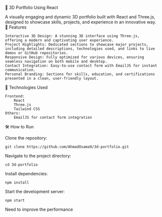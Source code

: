 🌟 3D Portfolio Using React

A visually engaging and dynamic 3D portfolio built with React and Three.js, designed to showcase skills, projects, and experience in an innovative way.
🚀 Features

    Interactive 3D Design: A stunning 3D interface using Three.js, offering a modern and captivating user experience.
    Project Highlights: Dedicated sections to showcase major projects, including detailed descriptions, technologies used, and links to live demos or GitHub repositories.
    Responsive Design: Fully optimized for various devices, ensuring seamless navigation on both mobile and desktop.
    Contact Integration: Easy-to-use contact form with EmailJS for instant communication.
    Personal Branding: Sections for skills, education, and certifications presented in a clean, user-friendly layout.

🔧 Technologies Used

    Frontend:
        React
        Three.js
        Tailwind CSS
    Others:
        EmailJS for contact form integration

🛠️ How to Run

Clone the repository:

    git clone https://github.com/AhmadOsama9/3d-portfolio.git

Navigate to the project directory:

    cd 3d-portfolio  

Install dependencies:

    npm install  

Start the development server:

    npm start  

Need to improve the performance